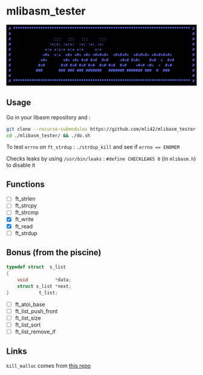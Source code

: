 # mlibasm_tester

<p align="center">
  <img src="https://github.com/mli42/mlibasm_tester/blob/master/mlibasm.png"
       title="mlibasm img">
</p>

## Usage

Go in your libasm repository and :

```bash
git clone --recurse-submodules https://github.com/mli42/mlibasm_tester.git &&
cd ./mlibasm_tester/ && ./do.sh
```

To test `errno` on `ft_strdup` : `./strdup_kill` and see if `errno == ENOMEM`

Checks leaks by using `/usr/bin/leaks` : 
`#define CHECKLEAKS 0` (in `mlibasm.h`) to disable it

## Functions
- [ ] ft_strlen
- [ ] ft_strcpy
- [ ] ft_strcmp
- [x] ft_write
- [x] ft_read
- [ ] ft_strdup

## Bonus (from the piscine)
```c
typedef struct  s_list
{
    void          *data;
    struct s_list *next;
}           t_list;
```
- [ ] ft_atoi_base
- [ ] ft_list_push_front
- [ ] ft_list_size
- [ ] ft_list_sort
- [ ] ft_list_remove_if

## Links
`kill_malloc` comes from [this repo](https://github.com/ataguiro/mc)
